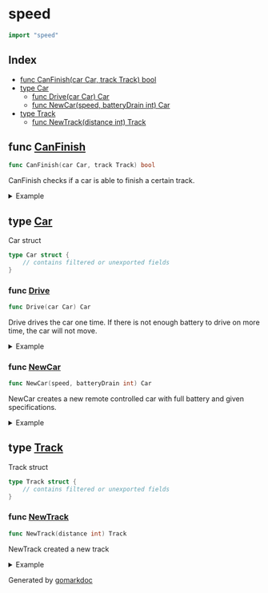 <!-- Code generated by gomarkdoc. DO NOT EDIT -->

# speed

```go
import "speed"
```

## Index

- [func CanFinish(car Car, track Track) bool](<#func-canfinish>)
- [type Car](<#type-car>)
  - [func Drive(car Car) Car](<#func-drive>)
  - [func NewCar(speed, batteryDrain int) Car](<#func-newcar>)
- [type Track](<#type-track>)
  - [func NewTrack(distance int) Track](<#func-newtrack>)


## func [CanFinish](<https://github.com/vpayno/exercism-workspace/blob/main/go/need-for-speed/need_for_speed.go#L45>)

```go
func CanFinish(car Car, track Track) bool
```

CanFinish checks if a car is able to finish a certain track\.

<details><summary>Example</summary>
<p>

```go
{
	car := NewCar(5, 2)
	track := NewTrack(100)
	fmt.Println(CanFinish(car, track))

}
```

#### Output

```
true
```

</p>
</details>

## type [Car](<https://github.com/vpayno/exercism-workspace/blob/main/go/need-for-speed/need_for_speed.go#L4-L9>)

Car struct

```go
type Car struct {
    // contains filtered or unexported fields
}
```

### func [Drive](<https://github.com/vpayno/exercism-workspace/blob/main/go/need-for-speed/need_for_speed.go#L35>)

```go
func Drive(car Car) Car
```

Drive drives the car one time\. If there is not enough battery to drive on more time\, the car will not move\.

<details><summary>Example</summary>
<p>

```go
{
	newCar := NewCar(5, 2)
	fmt.Printf("%+v\n", Drive(newCar))

}
```

#### Output

```
{battery:98 batteryDrain:2 speed:5 distance:5}
```

</p>
</details>

### func [NewCar](<https://github.com/vpayno/exercism-workspace/blob/main/go/need-for-speed/need_for_speed.go#L12>)

```go
func NewCar(speed, batteryDrain int) Car
```

NewCar creates a new remote controlled car with full battery and given specifications\.

<details><summary>Example</summary>
<p>

```go
{
	fmt.Printf("%+v\n", NewCar(5, 2))

}
```

#### Output

```
{battery:100 batteryDrain:2 speed:5 distance:0}
```

</p>
</details>

## type [Track](<https://github.com/vpayno/exercism-workspace/blob/main/go/need-for-speed/need_for_speed.go#L24-L26>)

Track struct

```go
type Track struct {
    // contains filtered or unexported fields
}
```

### func [NewTrack](<https://github.com/vpayno/exercism-workspace/blob/main/go/need-for-speed/need_for_speed.go#L29>)

```go
func NewTrack(distance int) Track
```

NewTrack created a new track

<details><summary>Example</summary>
<p>

```go
{
	fmt.Printf("%+v\n", NewTrack(800))

}
```

#### Output

```
{distance:800}
```

</p>
</details>



Generated by [gomarkdoc](<https://github.com/princjef/gomarkdoc>)
